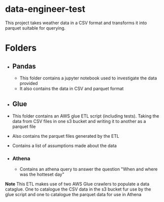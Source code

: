 # data-engineer-test

This project takes weather data in a CSV format and transforms it into parquet suitable for querying.

# Folders

* ## Pandas
  * This folder contains a jupyter notebook used to investigate the data provided
  * It also contains the data in CSV and parquet format

* ##  Glue
 * This folder contains an AWS glue ETL script (including tests). Taking the data from  CSV files in one s3 bucket and writing it to another as  a parquet file
 * Also contains the parquet files generated by the ETL
 * Contains a list of assumptions made about the data
 * ### Athena
   * Contains an athena query to answer the question "When and where was the hotteset day"
 
**Note** This ETL makes use of two AWS Glue crawlers to populate a data cataglue. One to catalogue the CSV data in the s3 bucket fur use by the glue script and one to catalogue the parquet data for use in Athena


